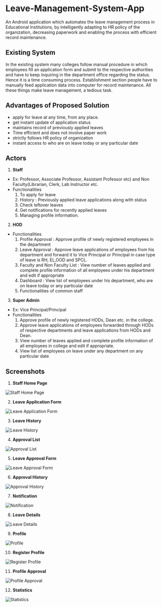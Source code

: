 # Leave-Management-System-App
An Android application which automates the leave management process in Educational Institutions, by intelligently adapting to HR policy of the organization, decreasing paperwork and enabling the process with efficient record maintenance.

## Existing System

In the existing system many colleges follow manual procedure in which employees fill an application form and submit to the respective authorities and have to keep inquiring in the department office regarding the status. Hence it is a time consuming process. Establishment section people have to manually feed application data into computer for record maintenance. All these things make leave management, a tedious task.

## Advantages of Proposed Solution  

- apply for leave at any time, from any place.
- get instant update of application status
- maintains record of previously applied leaves
- Time efficient and does not involve paper work
- strictly follows HR policy of organization
- instant access to who are on leave today or any particular date

## Actors

1. **Staff**  
- Ex: Professor, Associate Professor, Assistant Professor etc) and Non Faculty(Librarian, Clerk, Lab Instructor etc.  
- Functionalities  
    1. To apply for leave  
    2. History : Previously applied leave applications along with status  
    3. Check leftover leaves  
    4. Get notifications for recently applied leaves   
    5. Managing profile information.  

2. **HOD**
- Functionalities
    1. Profile Approval : Approve profile of newly registered employees in the department
    2. Leave Approval : Approve leave applications of employees from his department and forward it to Vice Principal or Principal in case type of leave is RH, EL,OOD and SPCL.
    3. Faculty and Non Faculty List : View number of leaves applied and  complete profile information of all employees under his department and edit if appropriate
    4. Dashboard : View list of employees under his department, who are on leave today or any particular date
    5. Functionalities of common staff

3. **Super Admin**  
- Ex: Vice Principal/Principal
- Functionalities
    1. Approve profile of newly registered HODs, Dean etc. in the college.
    2. Approve leave applications of employees forwarded through HODs of respective departments and leave applications from HODs and Dean.
    3. View number of leaves applied and complete profile information of all employees in college and edit if appropriate.
    4. View list of employees on leave under any department on any particular date

## Screenshots  

1. **Staff Home Page**  
  
![Staff Home Page](Demo/screenshots/EmployeeHomePage.png) 

2. **Leave Application Form**
  
![Leave Application Form](Demo/screenshots/ApplyLeave.png)

3. **Leave History**
  
![Leave History](Demo/screenshots/LeaveHistory.png)

4. **Approval List**
  
![Approval List](Demo/screenshots/ApprovalList.png)

5. **Leave Approval Form**

![Leave Approval Form](Demo/screenshots/ApprovalForm.png)

6. **Approval History**

![Approval History](Demo/screenshots/ApprovalHistory.png)

7. **Notification**
  
![Notification](Demo/screenshots/Notification.png)

8. **Leave Details**
  
![Leave Details](Demo/screenshots/LeaveDetails.png)

9. **Profile**
  
![Profile](Demo/screenshots/Profile.png)

10. **Register Profile**
  
![Register Profile](Demo/screenshots/RegisterProfile.png)

11. **Profile Approval**
  
![Profile Approval](Demo/screenshots/ProfileApproval.png)

12. **Statistics**
  
![Statistics](Demo/screenshots/Notification.png)




